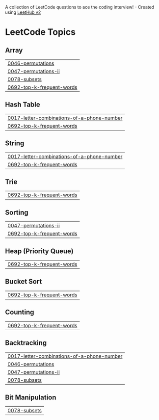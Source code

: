 A collection of LeetCode questions to ace the coding interview! - Created using [LeetHub v2](https://github.com/arunbhardwaj/LeetHub-2.0)
<!---LeetCode Topics Start-->
# LeetCode Topics
## Array
|  |
| ------- |
| [0046-permutations](https://github.com/holly-agyei/data_structures-repo/tree/master/0046-permutations) |
| [0047-permutations-ii](https://github.com/holly-agyei/data_structures-repo/tree/master/0047-permutations-ii) |
| [0078-subsets](https://github.com/holly-agyei/data_structures-repo/tree/master/0078-subsets) |
| [0692-top-k-frequent-words](https://github.com/holly-agyei/data_structures-repo/tree/master/0692-top-k-frequent-words) |
## Hash Table
|  |
| ------- |
| [0017-letter-combinations-of-a-phone-number](https://github.com/holly-agyei/data_structures-repo/tree/master/0017-letter-combinations-of-a-phone-number) |
| [0692-top-k-frequent-words](https://github.com/holly-agyei/data_structures-repo/tree/master/0692-top-k-frequent-words) |
## String
|  |
| ------- |
| [0017-letter-combinations-of-a-phone-number](https://github.com/holly-agyei/data_structures-repo/tree/master/0017-letter-combinations-of-a-phone-number) |
| [0692-top-k-frequent-words](https://github.com/holly-agyei/data_structures-repo/tree/master/0692-top-k-frequent-words) |
## Trie
|  |
| ------- |
| [0692-top-k-frequent-words](https://github.com/holly-agyei/data_structures-repo/tree/master/0692-top-k-frequent-words) |
## Sorting
|  |
| ------- |
| [0047-permutations-ii](https://github.com/holly-agyei/data_structures-repo/tree/master/0047-permutations-ii) |
| [0692-top-k-frequent-words](https://github.com/holly-agyei/data_structures-repo/tree/master/0692-top-k-frequent-words) |
## Heap (Priority Queue)
|  |
| ------- |
| [0692-top-k-frequent-words](https://github.com/holly-agyei/data_structures-repo/tree/master/0692-top-k-frequent-words) |
## Bucket Sort
|  |
| ------- |
| [0692-top-k-frequent-words](https://github.com/holly-agyei/data_structures-repo/tree/master/0692-top-k-frequent-words) |
## Counting
|  |
| ------- |
| [0692-top-k-frequent-words](https://github.com/holly-agyei/data_structures-repo/tree/master/0692-top-k-frequent-words) |
## Backtracking
|  |
| ------- |
| [0017-letter-combinations-of-a-phone-number](https://github.com/holly-agyei/data_structures-repo/tree/master/0017-letter-combinations-of-a-phone-number) |
| [0046-permutations](https://github.com/holly-agyei/data_structures-repo/tree/master/0046-permutations) |
| [0047-permutations-ii](https://github.com/holly-agyei/data_structures-repo/tree/master/0047-permutations-ii) |
| [0078-subsets](https://github.com/holly-agyei/data_structures-repo/tree/master/0078-subsets) |
## Bit Manipulation
|  |
| ------- |
| [0078-subsets](https://github.com/holly-agyei/data_structures-repo/tree/master/0078-subsets) |
<!---LeetCode Topics End-->